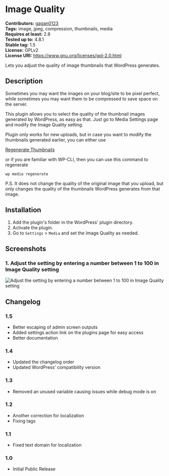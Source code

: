 # Image Quality #
**Contributors:** [gagan0123](https://profiles.wordpress.org/gagan0123)  
**Tags:** image, jpeg, compression, thumbnails, media  
**Requires at least:** 2.8  
**Tested up to:** 4.8.1  
**Stable tag:** 1.5  
**License:** GPLv2  
**License URI:** https://www.gnu.org/licenses/gpl-2.0.html  

Lets you adjust the quality of image thumbnails that WordPress generates.

## Description ##

Sometimes you may want the images on your blog/site to be pixel perfect, while sometimes you may want them to be compressed to save space on the server.

This plugin allows you to select the quality of the thumbnail images generated by WordPress, as easy as that. Just go to Media Settings page and modify the Image Quality setting.

Plugin only works for new uploads, but in case you want to modify the thumbnails generated earlier, you can either use

[Regenerate Thumbnails](https://wordpress.org/plugins/regenerate-thumbnails/)

or if you are familiar with WP-CLI, then you can use this command to regenerate

`wp media regenerate`

P.S. It does not change the quality of the original image that you upload, 
but only changes the quality of the thumbnails WordPress generates from that image.

## Installation ##
1. Add the plugin's folder in the WordPress' plugin directory.
1. Activate the plugin.
1. Go to `Settings` > `Media` and set the Image Quality as needed.

## Screenshots ##
### 1. Adjust the setting by entering a number between 1 to 100 in Image Quality setting ###
![Adjust the setting by entering a number between 1 to 100 in Image Quality setting](https://ps.w.org/image-quality/assets/screenshot-1.png)


## Changelog ##

### 1.5 ###
* Better escaping of admin screen outputs
* Added settings action link on the plugins page for easy access
* Better documentation

### 1.4 ###
* Updated the changelog order
* Updated WordPress' compatibility version

### 1.3 ###
* Removed an unused variable causing issues while debug mode is on

### 1.2 ###
* Another correction for localization
* Fixing tags

### 1.1 ###
* Fixed text domain for localization

### 1.0 ###
* Initial Public Release
